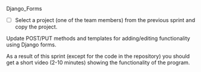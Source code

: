 Django_Forms

- [ ] Select a project (one of the team members) from the previous sprint and copy the project.

Update POST/PUT methods and templates for adding/editing functionality using Django forms.

As a result of this sprint (except for the code in the repository) you should get a short video (2-10 minutes) showing the functionality of the program.
